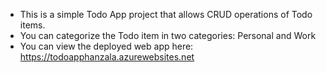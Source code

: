 - This is a simple Todo App project that allows CRUD operations of Todo items.
- You can categorize the Todo item in two categories: Personal and Work 
- You can view the deployed web app here: https://todoapphanzala.azurewebsites.net
